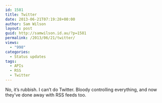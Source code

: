 ```yaml
---
id: 1581
title: Twitter
date: 2013-06-21T07:19:28+00:00
author: Sam Wilson
layout: post
guid: http://samwilson.id.au/?p=1581
permalink: /2013/06/21/twitter/
views:
  - "998"
categories:
  - Status updates
tags:
  - APIs
  - RSS
  - Twitter
---
```

No, it&#8217;s rubbish. I can&#8217;t do Twitter. Bloody controlling everything, and now they&#8217;ve done away with RSS feeds too.